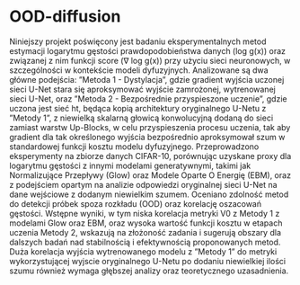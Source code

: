 # OOD-diffusion

Niniejszy projekt poświęcony jest badaniu eksperymentalnych metod estymacji logarytmu gęstości prawdopodobieństwa danych (log g(x)) oraz związanej z nim funkcji score (∇ log g(x)) przy użyciu sieci neuronowych, w szczególności w kontekście modeli dyfuzyjnych. Analizowane są dwa główne podejścia: ”Metoda 1 - Dystylacja”, gdzie gradient wyjścia uczonej sieci U-Net
stara się aproksymować wyjście zamrożonej, wytrenowanej sieci
U-Net, oraz ”Metoda 2 - Bezpośrednie przyspieszone uczenie”, gdzie uczona jest sieć ht, będąca kopią architektury oryginalnego U-Netu z ”Metody 1”, z niewielką skalarną głowicą konwolucyjną dodaną do sieci zamiast
warstw Up-Blocks, w celu przyspieszenia procesu uczenia, tak aby gradient
dla tak określonego wyjścia bezpośrednio aproksymował szum w standardowej funkcji kosztu modelu dyfuzyjnego. Przeprowadzono eksperymenty na
zbiorze danych CIFAR-10, porównując uzyskane proxy dla logarytmu gęstości z innymi modelami generatywnymi, takimi jak Normalizujące Przepływy
(Glow) oraz Modele Oparte O Energię (EBM), oraz z podejściem opartym na
analizie odpowiedzi oryginalnej sieci U-Net na dane wejściowe z dodanym
niewielkim szumem. Oceniano zdolność metod do detekcji próbek spoza rozkładu (OOD) oraz korelację oszacowań gęstości. Wstępne wyniki, w tym
niska korelacja metryki V0 z Metody 1 z modelami Glow oraz EBM, oraz
wysoka wartość funkcji kosztu w etapach uczenia Metody 2, wskazują na
złożoność zadania i sugerują obszary dla dalszych badań nad stabilnością
i efektywnością proponowanych metod. Duża korelacja wyjścia wytrenowanego modelu z ”Metody 1” do metryki wykorzystującej wyjscie oryginalnego
U-Netu po dodaniu niewielkiej ilości szumu również wymaga głębszej analizy oraz teoretycznego uzasadnienia.
